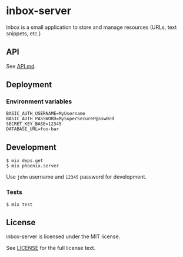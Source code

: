 # inbox-server

Inbox is a small application to store and manage resources (URLs, text snippets, etc.)

## API

See [API.md](./API.md).

## Deployment

### Environment variables

```
BASIC_AUTH_USERNAME=MyUsername
BASIC_AUTH_PASSWORD=MySuperSecureP@ssw0rd
SECRET_KEY_BASE=12345
DATABASE_URL=foo-bar
```

## Development

```
$ mix deps.get
$ mix phoenix.server
```

Use `john` username and `12345` password for development.

### Tests

```
$ mix test
```

## License

inbox-server is licensed under the MIT license.

See [LICENSE](./LICENSE) for the full license text.
